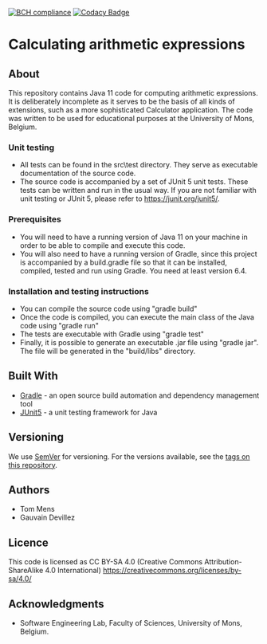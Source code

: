 [![BCH compliance](https://bettercodehub.com/edge/badge/tommens/calculator-cucumber?branch=master)](https://bettercodehub.com/)
[![Codacy Badge](https://app.codacy.com/project/badge/Grade/6856a0f94d25446ca346cbc15a701d43)](https://www.codacy.com/gh/tommens/calculator-cucumber/dashboard?utm_source=github.com&amp;utm_medium=referral&amp;utm_content=tommens/calculator-cucumber&amp;utm_campaign=Badge_Grade)

# Calculating arithmetic expressions

## About

This repository contains Java 11 code for computing arithmetic expressions. It is deliberately incomplete as it serves to be the basis of all kinds of extensions, such as a more sophisticated Calculator application. The code was written to be used for educational purposes at the University of Mons, Belgium.


### Unit testing

*  All tests can be found in the src\test directory. They serve as executable documentation of the source code.
*  The source code is accompanied by a set of JUnit 5 unit tests. These tests can be written and run in the usual way. If you are not familiar with unit testing or JUnit 5, please refer to https://junit.org/junit5/.

### Prerequisites

*  You will need to have a running version of Java 11 on your machine in order to be able to compile and execute this code.
*  You will also need to have a running version of Gradle, since this project
   is accompanied by a build.gradle file so that it can be installed, compiled,
   tested and run using Gradle. You need at least version 6.4.

### Installation and testing instructions

*  You can compile the source code using "gradle build"
*  Once the code is compiled, you can execute the main class of the Java code
   using "gradle run" 
*  The tests are executable with Gradle using "gradle test"
*  Finally, it is possible to generate an executable .jar file using "gradle
   jar". The file will be generated in the "build/libs" directory.

## Built With

*  [Gradle](https://gradle.org) - an open source build automation and dependency management tool
*  [JUnit5](https://junit.org/junit5/) - a unit testing framework for Java

## Versioning

We use [SemVer](http://semver.org/) for versioning. For the versions available, see the [tags on this repository](https://github.com/tommens/calculator-cucumber/tags). 

## Authors

*  Tom Mens
*  Gauvain Devillez

## Licence

This code is licensed as CC BY-SA 4.0 (Creative Commons Attribution-ShareAlike 4.0 International)
https://creativecommons.org/licenses/by-sa/4.0/

## Acknowledgments

* Software Engineering Lab, Faculty of Sciences, University of Mons, Belgium.
